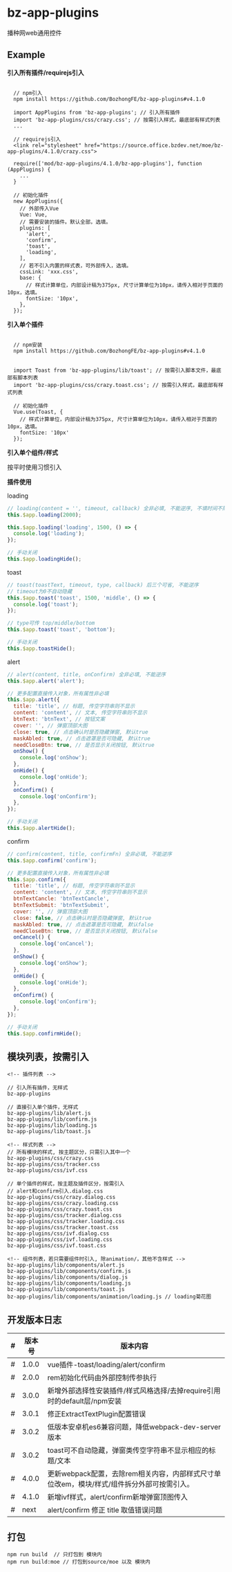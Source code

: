 # bz-app-plugins
播种网web通用控件

## Example

**引入所有插件/requirejs引入**

```shell

  // npm引入
  npm install https://github.com/BozhongFE/bz-app-plugins#v4.1.0

  import AppPlugins from 'bz-app-plugins'; // 引入所有插件
  import 'bz-app-plugins/css/crazy.css'; // 按需引入样式，最底部有样式列表
  ...

  // requirejs引入
  <link rel="stylesheet" href="https://source.office.bzdev.net/moe/bz-app-plugins/4.1.0/crazy.css">

  require(['mod/bz-app-plugins/4.1.0/bz-app-plugins'], function (AppPlugins) {
    ...
  }

  // 初始化插件
  new AppPlugins({ 
    // 外部传入Vue
    Vue: Vue,
    // 需要安装的插件。默认全部，选填。
    plugins: [
      'alert',
      'confirm',
      'toast',
      'loading',
    ],
    // 若不引入内置的样式表，可外部传入，选填。
    cssLink: 'xxx.css',
    base: {
      // 样式计算单位，内部设计稿为375px, 尺寸计算单位为10px，请传入相对于页面的10px，选填。
      fontSize: '10px', 
    },
  });

```

**引入单个插件**

```shell

  // npm安装
  npm install https://github.com/BozhongFE/bz-app-plugins#v4.1.0


  import Toast from 'bz-app-plugins/lib/toast'; // 按需引入脚本文件，最底部有脚本列表
  import 'bz-app-plugins/css/crazy.toast.css'; // 按需引入样式，最底部有样式列表

  // 初始化插件
  Vue.use(Toast, { 
    // 样式计算单位，内部设计稿为375px, 尺寸计算单位为10px，请传入相对于页面的10px，选填。
    fontSize: '10px'
  });

```

**引入单个组件/样式**

  按平时使用习惯引入

**插件使用**

loading

```js
// loading(content = '', timeout, callback) 全非必填, 不能逆序, 不填时间不隐藏
this.$app.loading(2000);

this.$app.loading('loading', 1500, () => {
  console.log('loading');
});

// 手动关闭
this.$app.loadingHide();
```

toast

```js
// toast(toastText, timeout, type, callback) 后三个可省, 不能逆序
// timeout为0不自动隐藏
this.$app.toast('toast', 1500, 'middle', () => {
  console.log('toast');
});

// type可传 top/middle/bottom
this.$app.toast('toast', 'bottom');

// 手动关闭
this.$app.toastHide();
```

alert

```js
// alert(content, title, onConfirm) 全非必填, 不能逆序
this.$app.alert('alert');

// 更多配置直接传入对象，所有属性非必填
this.$app.alert({
  title: 'title', // 标题, 传空字符串则不显示
  content: 'content', // 文本, 传空字符串则不显示
  btnText: 'btnText', // 按钮文案
  cover: '', // 弹窗顶部大图
  close: true, // 点击确认时是否隐藏弹窗, 默认true
  maskAbled: true, // 点击遮罩是否可隐藏, 默认true
  needCloseBtn: true, // 是否显示关闭按钮, 默认true
  onShow() {
    console.log('onShow');
  },
  onHide() {
    console.log('onHide');
  },
  onConfirm() {
    console.log('onConfirm');
  },
});

// 手动关闭
this.$app.alertHide();
```

confirm

```js
// confirm(content, title, confirmFn) 全非必填, 不能逆序
this.$app.confirm('confirm');

// 更多配置直接传入对象，所有属性非必填
this.$app.confirm({
  title: 'title', // 标题, 传空字符串则不显示
  content: 'content', // 文本, 传空字符串则不显示
  btnTextCancle: 'btnTextCancle',
  btnTextSubmit: 'btnTextSubmit',
  cover: '', // 弹窗顶部大图
  close: false, // 点击确认时是否隐藏弹窗, 默认true
  maskAbled: true, // 点击遮罩是否可隐藏, 默认false
  needCloseBtn: true, // 是否显示关闭按钮, 默认false
  onCancel() {
    console.log('onCancel');
  },
  onShow() {
    console.log('onShow');
  },
  onHide() {
    console.log('onHide');
  },
  onConfirm() {
    console.log('onConfirm');
  },
});

// 手动关闭
this.$app.confirmHide();
```

## 模块列表，按需引入

```shell
<!-- 插件列表 -->

// 引入所有插件，无样式
bz-app-plugins

// 直接引入单个插件，无样式
bz-app-plugins/lib/alert.js
bz-app-plugins/lib/confirm.js
bz-app-plugins/lib/loading.js
bz-app-plugins/lib/toast.js

<!-- 样式列表 -->
// 所有模块的样式, 按主题区分，只需引入其中一个
bz-app-plugins/css/crazy.css
bz-app-plugins/css/tracker.css
bz-app-plugins/css/ivf.css

// 单个插件的样式，按主题及插件区分，按需引入
// alert和confirm引入.dialog.css
bz-app-plugins/css/crazy.dialog.css
bz-app-plugins/css/crazy.loading.css
bz-app-plugins/css/crazy.toast.css
bz-app-plugins/css/tracker.dialog.css
bz-app-plugins/css/tracker.loading.css
bz-app-plugins/css/tracker.toast.css
bz-app-plugins/css/ivf.dialog.css
bz-app-plugins/css/ivf.loading.css
bz-app-plugins/css/ivf.toast.css

<!-- 组件列表，若只需要组件时引入, 除animation/，其他不含样式 -->
bz-app-plugins/lib/components/alert.js
bz-app-plugins/lib/components/confirm.js
bz-app-plugins/lib/components/dialog.js
bz-app-plugins/lib/components/loading.js
bz-app-plugins/lib/components/toast.js
bz-app-plugins/lib/components/animation/loading.js // loading菊花图

```

## 开发版本日志

|#|版本号|版本内容|
|---|---|---|
|#|1.0.0| vue插件-toast/loading/alert/confirm
|#|2.0.0| rem初始化代码由外部控制传参执行
|#|3.0.0| 新增外部选择性安装插件/样式风格选择/去掉require引用时的default层/npm安装
|#|3.0.1| 修正ExtractTextPlugin配置错误
|#|3.0.2| 低版本安卓机es6兼容问题，降低webpack-dev-server版本
|#|3.0.2| toast可不自动隐藏，弹窗类传空字符串不显示相应的标题/文本
|#|4.0.0| 更新webpack配置，去除rem相关内容，内部样式尺寸单位改em，模块/样式/组件拆分外部可按需引入。
|#|4.1.0| 新增ivf样式，alert/confirm新增弹窗顶图传入
|#|next| alert/confirm 修正 title 取值错误问题

## 打包

```shell
npm run build  // 只打包到 模块内
npm run build:moe // 打包到source/moe 以及 模块内 
```
